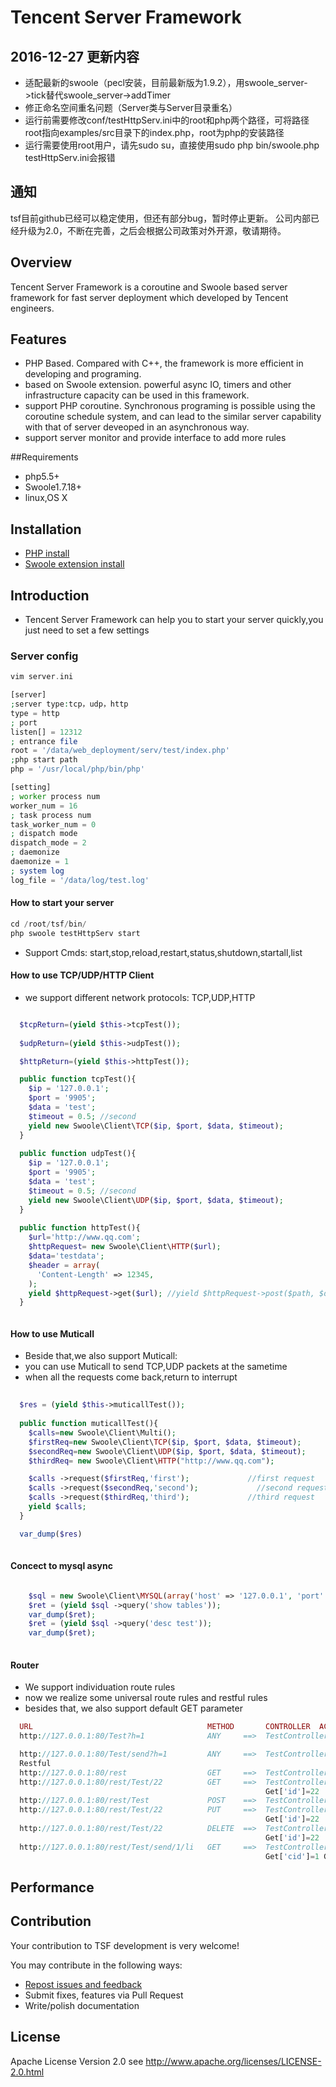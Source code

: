 Tencent Server Framework
========================

## 2016-12-27 更新内容

- 适配最新的swoole（pecl安装，目前最新版为1.9.2），用swoole_server->tick替代swoole_server->addTimer
- 修正命名空间重名问题（Server类与Server目录重名）
- 运行前需要修改conf/testHttpServ.ini中的root和php两个路径，可将路径root指向examples/src目录下的index.php，root为php的安装路径
- 运行需要使用root用户，请先sudo su，直接使用sudo php bin/swoole.php testHttpServ.ini会报错

## 通知

tsf目前github已经可以稳定使用，但还有部分bug，暂时停止更新。
公司内部已经升级为2.0，不断在完善，之后会根据公司政策对外开源，敬请期待。

## Overview

Tencent Server Framework is a coroutine and Swoole based server framework for fast server deployment which developed by Tencent engineers.

## Features

- PHP Based. Compared with C++, the framework is more efficient in developing and programing.
- based on Swoole extension. powerful async IO, timers and other infrastructure capacity can be used in this framework.
- support PHP coroutine. Synchronous programing is possible using the coroutine schedule system, and can lead to the similar server capability with that of server deveoped in an asynchronous way.
- support server monitor and provide interface to add more rules 


##Requirements

- php5.5+ 
- Swoole1.7.18+
- linux,OS X

## Installation
- [PHP install](https://github.com/php/php-src)
- [Swoole extension install](https://github.com/swoole/swoole-src)

## Introduction

- Tencent Server Framework can help you to start your server quickly,you just need to set a few settings

### Server config

```php
vim server.ini

[server]
;server type:tcp，udp，http
type = http
; port
listen[] = 12312
; entrance file
root = '/data/web_deployment/serv/test/index.php'
;php start path
php = '/usr/local/php/bin/php'

[setting]
; worker process num
worker_num = 16
; task process num
task_worker_num = 0
; dispatch mode
dispatch_mode = 2
; daemonize
daemonize = 1
; system log
log_file = '/data/log/test.log'

```
#### How to start your server
```php
cd /root/tsf/bin/
php swoole testHttpServ start

```
- Support Cmds: start,stop,reload,restart,status,shutdown,startall,list

#### How to use TCP/UDP/HTTP Client
- we support different network protocols: TCP,UDP,HTTP

```php

  $tcpReturn=(yield $this->tcpTest());
  
  $udpReturn=(yield $this->udpTest());

  $httpReturn=(yield $this->httpTest());

  public function tcpTest(){
    $ip = '127.0.0.1';
    $port = '9905';
    $data = 'test';
    $timeout = 0.5; //second
    yield new Swoole\Client\TCP($ip, $port, $data, $timeout);
  }
  
  public function udpTest(){
    $ip = '127.0.0.1';
    $port = '9905';
    $data = 'test';
    $timeout = 0.5; //second
    yield new Swoole\Client\UDP($ip, $port, $data, $timeout);
  }
  
  public function httpTest(){
    $url='http://www.qq.com';
    $httpRequest= new Swoole\Client\HTTP($url);
    $data='testdata';
    $header = array(
      'Content-Length' => 12345,
    );
    yield $httpRequest->get($url); //yield $httpRequest->post($path, $data, $header);
  }



```

#### How to use Muticall

- Beside that,we also support Muticall:
- you can use Muticall to send TCP,UDP packets at the sametime
- when all the requests come back,return to interrupt

```php
  
  $res = (yield $this->muticallTest());
  
  public function muticallTest(){
    $calls=new Swoole\Client\Multi();
    $firstReq=new Swoole\Client\TCP($ip, $port, $data, $timeout);
    $secondReq=new Swoole\Client\UDP($ip, $port, $data, $timeout);
    $thirdReq= new Swoole\Client\HTTP("http://www.qq.com");

    $calls ->request($firstReq,'first');             //first request
    $calls ->request($secondReq,'second');             //second request
    $calls ->request($thirdReq,'third');             //third request
    yield $calls;
  }

  var_dump($res)
  
```
#### Concect to mysql async 

```php

    $sql = new Swoole\Client\MYSQL(array('host' => '127.0.0.1', 'port' => 3345, 'user' => 'root', 'password' => 'root', 'database' => 'test', 'charset' => 'utf-8',));
    $ret = (yield $sql ->query('show tables'));
    var_dump($ret);
    $ret = (yield $sql ->query('desc test'));
    var_dump($ret);
    
```

#### Router
- We support individuation route rules
- now we realize some universal route rules and restful rules
- besides that, we also support default GET parameter

```php
  URL                                       METHOD       CONTROLLER  ACTION
  http://127.0.0.1:80/Test?h=1              ANY     ==>  TestController/ActionIndex

  http://127.0.0.1:80/Test/send?h=1         ANY     ==>  TestController/ActionSend
  Restful
  http://127.0.0.1:80/rest                  GET     ==>  TestController/ActionList
  http://127.0.0.1:80/rest/Test/22          GET     ==>  TestController/ActionView
                                                         Get['id']=22
  http://127.0.0.1:80/rest/Test             POST    ==>  TestController/ActionCreate
  http://127.0.0.1:80/rest/Test/22          PUT     ==>  TestController/ActionUpdate
                                                         Get['id']=22
  http://127.0.0.1:80/rest/Test/22          DELETE  ==>  TestController/ActionDelete
                                                         Get['id']=22
  http://127.0.0.1:80/rest/Test/send/1/li   GET     ==>  TestController/ActionSend
                                                         Get['cid']=1 Get['name']=li


```
## Performance 


## Contribution

Your contribution to TSF development is very welcome!

You may contribute in the following ways:

* [Repost issues and feedback](https://github.com/tencent-php/tsf/issues)
* Submit fixes, features via Pull Request
* Write/polish documentation


## License
Apache License Version 2.0 see http://www.apache.org/licenses/LICENSE-2.0.html
